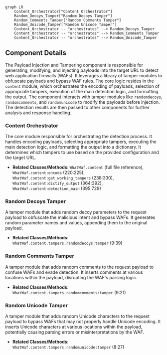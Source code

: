 ```mermaid
graph LR
    Content_Orchestrator["Content Orchestrator"]
    Random_Decoys_Tamper["Random Decoys Tamper"]
    Random_Comments_Tamper["Random Comments Tamper"]
    Random_Unicode_Tamper["Random Unicode Tamper"]
    Content_Orchestrator -- "orchestrates" --> Random_Decoys_Tamper
    Content_Orchestrator -- "orchestrates" --> Random_Comments_Tamper
    Content_Orchestrator -- "orchestrates" --> Random_Unicode_Tamper
```

## Component Details

The Payload Injection and Tampering component is responsible for generating, modifying, and injecting payloads into the target URL to detect web application firewalls (WAFs). It leverages a library of tamper modules to obfuscate payloads and bypass WAF rules. The core logic resides in the `content` module, which orchestrates the encoding of payloads, selection of appropriate tampers, execution of the main detection logic, and formatting the output. The component interacts with tamper modules like `randomdecoys`, `randomcomments`, and `randomunicode` to modify the payloads before injection. The detection results are then passed to other components for further analysis and response handling.

### Content Orchestrator
The core module responsible for orchestrating the detection process. It handles encoding payloads, selecting appropriate tampers, executing the main detection logic, and formatting the output into a dictionary. It determines which tampers to use based on the provided configuration and the target URL.
- **Related Classes/Methods**: `WhatWaf.content` (full file reference), `WhatWaf.content:encode` (220:225), `WhatWaf.content:get_working_tampers` (238:330), `WhatWaf.content:dictify_output` (364:392), `WhatWaf.content:detection_main` (395:729)

### Random Decoys Tamper
A tamper module that adds random decoy parameters to the request payload to obfuscate the malicious intent and bypass WAFs. It generates random parameter names and values, appending them to the original payload.
- **Related Classes/Methods**: `WhatWaf.content.tampers.randomdecoys:tamper` (9:39)

### Random Comments Tamper
A tamper module that adds random comments to the request payload to confuse WAFs and evade detection. It inserts comments at various locations within the payload, disrupting the WAF's parsing logic.
- **Related Classes/Methods**: `WhatWaf.content.tampers.randomcomments:tamper` (9:21)

### Random Unicode Tamper
A tamper module that adds random Unicode characters to the request payload to bypass WAFs that may not properly handle Unicode encoding. It inserts Unicode characters at various locations within the payload, potentially causing parsing errors or misinterpretations by the WAF.
- **Related Classes/Methods**: `WhatWaf.content.tampers.randomunicode:tamper` (8:27)